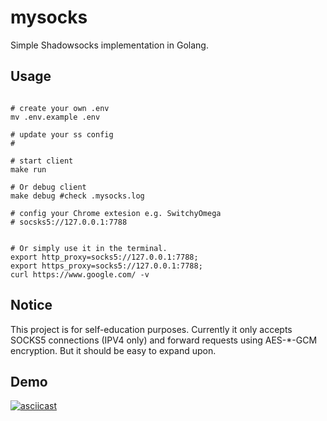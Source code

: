 # mysocks
Simple Shadowsocks implementation in Golang.

## Usage
```

# create your own .env
mv .env.example .env

# update your ss config
#

# start client
make run

# Or debug client
make debug #check .mysocks.log

# config your Chrome extesion e.g. SwitchyOmega 
# socsks5://127.0.0.1:7788


# Or simply use it in the terminal.
export http_proxy=socks5://127.0.0.1:7788; 
export https_proxy=socks5://127.0.0.1:7788; 
curl https://www.google.com/ -v

```

## Notice
This project is for self-education purposes. Currently it only accepts SOCKS5 connections (IPV4 only) and forward requests using AES-*-GCM encryption. But it should be easy to expand upon.

## Demo
[![asciicast](https://asciinema.org/a/ynx88z0BL4r20aet36rABBhGY.svg)](https://asciinema.org/a/ynx88z0BL4r20aet36rABBhGY)